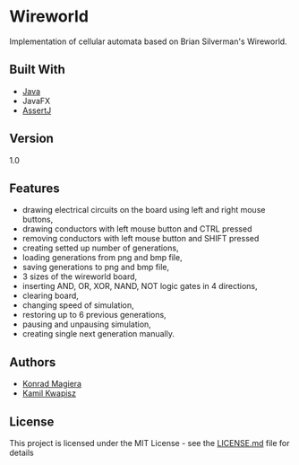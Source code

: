 # Wireworld

Implementation of cellular automata based on Brian Silverman's Wireworld.

## Built With

* [Java](https://java.com/)
* JavaFX
* [AssertJ](http://joel-costigliola.github.io/assertj/)

## Version

1.0

## Features

* drawing electrical circuits on the board using left and right mouse buttons,
* drawing conductors with left mouse button and CTRL pressed
* removing conductors with left mouse button and SHIFT pressed
* creating setted up number of generations,
* loading generations from png and bmp file,
* saving generations to png and bmp file,
* 3 sizes of the wireworld board,
* inserting AND, OR, XOR, NAND, NOT logic gates in 4 directions,
* clearing board,
* changing speed of simulation,
* restoring up to 6 previous generations,
* pausing and unpausing simulation,
* creating single next generation manually.

## Authors
* [Konrad Magiera](https://github.com/KonradMagiera)
* [Kamil Kwapisz](https://github.com/KamilKwapisz)

## License

This project is licensed under the MIT License - see the [LICENSE.md](LICENSE) file for details

